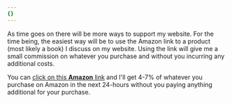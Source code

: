 ```yaml
---
{}
---
```


As time goes on there will be more ways to support my website. For the time being, the easiest way will be to use the Amazon link to a product (most likely a book) I discuss on my website. Using the link will give me a small commission on whatever you purchase and without you incurring any additional costs. 


You can [click on this **Amazon** link](https://www.amazon.com/ref=as_li_ss_tl?ie=UTF8&linkCode=ll2&tag=aleksispaul-20&linkId=2a7e591259f684b84c4b388f79ed09fd&language=en_US) and I'll get 4-7% of whatever you purchase on Amazon in the next 24-hours without you paying anything additional for your purchase.
